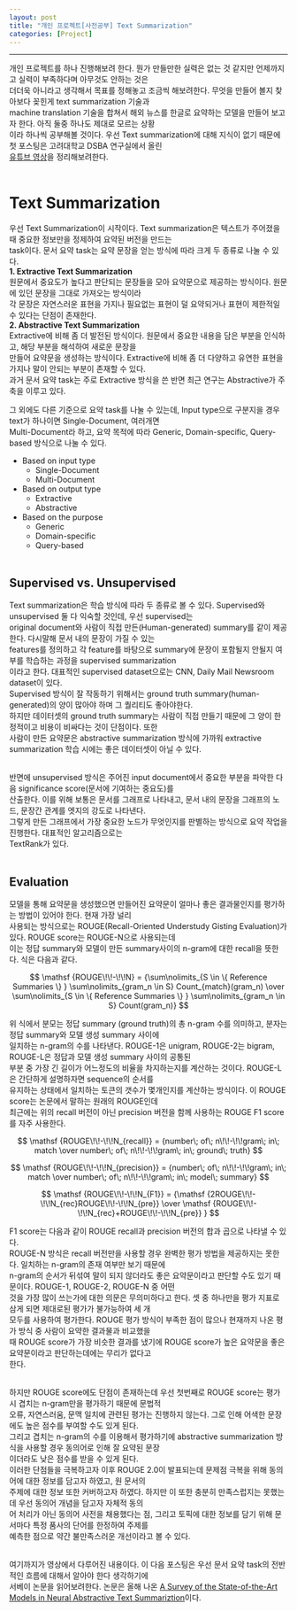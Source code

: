 ```yaml
---
layout: post
title: "개인 프로젝트[사전공부] Text Summarization"
categories: [Project]
---
```


---

개인 프로젝트를 하나 진행해보려 한다. 뭔가 만들만한 실력은 없는 것 같지만 언제까지고 실력이 부족하다며 아무것도 안하는 것은 <br>
더더욱 아니라고 생각해서 목표를 정해놓고 조금씩 해보려한다. 무엇을 만들어 볼지 찾아보다 꽂힌게 text summarization 기술과 <br>
machine translation 기술을 합쳐서 해외 뉴스를 한글로 요약하는 모델을 만들어 보고자 한다. 아직 둘중 하나도 제대로 모르는 상황<br>
이라 하나씩 공부해볼 것이다. 우선 Text summarization에 대해 지식이 없기 때문에 첫 포스팅은 고려대학교 DSBA 연구실에서 올린<br>
[유튜브 영상](https://www.youtube.com/watch?v=25TEdaQPqQY)을 정리해보려한다.<br><br>

# Text Summarization
우선 Text Summarization이 시작이다. Text summarization은 텍스트가 주어졌을 때 중요한 정보만을 정제하여 요약된 버전을 만드는<br>
task이다. 문서 요약 task는 요약 문장을 얻는 방식에 따라 크게 두 종류로 나눌 수 있다.<br>
__1. Extractive Text Summarization__ <br>
원문에서 중요도가 높다고 판단되는 문장들을 모아 요약문으로 제공하는 방식이다. 원문에 있던 문장을 그대로 가져오는 방식이라<br>
각 문장은 자연스러운 표현을 가지나 필요없는 표현이 덜 요약되거나 표현이 제한적일 수 있다는 단점이 존재한다.<br>
__2. Abstractive Text Summarization__ <br>
Extractive에 비해 좀 더 발전된 방식이다. 원문에서 중요한 내용을 담은 부분을 인식하고, 해당 부분을 해석하여 새로운 문장을 <br>
만들어 요약문을 생성하는 방식이다. Extractive에 비해 좀 더 다양하고 유연한 표현을 가지나 말이 안되는 부분이 존재할 수 있다.<br>
과거 문서 요약 task는 주로 Extractive 방식을 쓴 반면 최근 연구는 Abstractive가 주축을 이루고 있다.<br>

그 외에도 다른 기준으로 요약 task를 나눌 수 있는데, Input type으로 구분지을 경우 text가 하나이면 Single-Document, 여러개면<br>
Multi-Document라 하고, 요약 목적에 따라 Generic, Domain-specific, Query-based 방식으로 나눌 수 있다.<br>

+ Based on input type
  + Single-Document
  + Multi-Document
+ Based on output type
  + Extractive
  + Abstractive
+ Based on the purpose
  + Generic
  + Domain-specific
  + Query-based
<br><br>

## Supervised vs. Unsupervised
Text summarization은 학습 방식에 따라 두 종류로 볼 수 있다. Supervised와 unsupervised 둘 다 익숙할 것인데, 우선 supervised는<br>
original document와 사람이 직접 만든(Human-generated) summary를 같이 제공한다. 다시말해 문서 내의 문장이 가질 수 있는 <br>
features를 정의하고 각 feature를 바탕으로 summary에 문장이 포함될지 안될지 여부를 학습하는 과정을 supervised summarization<br>
이라고 한다. 대표적인 supervised dataset으로는 CNN, Daily Mail Newsroom dataset이 있다. <br>
Supervised 방식이 잘 작동하기 위해서는 ground truth summary(human-generated)의 양이 많아야 하며 그 퀄리티도 좋아야한다.<br>
하지만 데이터셋의 ground truth summary는 사람이 직접 만들기 때문에 그 양이 한정적이고 비용이 비싸다는 것이 단점이다. 또한 <br>
사람이 만든 요약문은 abstractive summarization 방식에 가까워 extractive summarization 학습 시에는 좋은 데이터셋이 아닐 수 있다.<br><br>

반면에 unsupervised 방식은 주어진 input document에서 중요한 부분을 파악한 다음 significance score(문서에 기여하는 중요도)를<br>
산출한다. 이를 위해 보통은 문서를 그래프로 나타내고, 문서 내의 문장을 그래프의 노드, 문장간 관계를 엣지의 강도로 나타낸다.<br>
그렇게 만든 그래프에서 가장 중요한 노드가 무엇인지를 판별하는 방식으로 요약 작업을 진행한다. 대표적인 알고리즘으로는 <br>
TextRank가 있다. <br><br>

## Evaluation
모델을 통해 요약문을 생성했으면 만들어진 요약문이 얼마나 좋은 결과물인지를 평가하는 방법이 있어야 한다. 현재 가장 널리 <br>
사용되는 방식으로는 ROUGE(Recall-Oriented Understudy Gisting Evaluation)가 있다. ROUGE score는 ROUGE-N으로 사용되는데<br>
이는 정답 summary와 모델이 만든 summary사이의 n-gram에 대한 recall을 뜻한다. 식은 다음과 같다.<br>

$$ \mathsf {ROUGE\!\!-\!\!N} = {\sum\nolimits_{S \in \{ Reference Summaries \} } \sum\nolimits_{gram_n \in S} Count_{match}(gram_n) \over \sum\nolimits_{S \in \{ Reference Summaries \} } \sum\nolimits_{gram_n \in S} Count(gram_n)} $$

위 식에서 분모는 정답 summary (ground truth)의 총 n-gram 수를 의미하고, 분자는 정답 summary와 모델 생성 summary 사이에 <br>
일치하는 n-gram의 수를 나타낸다. ROUGE-1은 unigram, ROUGE-2는 bigram, ROUGE-L은 정답과 모델 생성 summary 사이의 공통된<br>
부분 중 가장 긴 길이가 어느정도의 비율을 차지하는지를 계산하는 것이다. ROUGE-L은 간단하게 설명하자면 sequence의 순서를 <br>
유지하는 상태에서 일치하는 토큰의 갯수가 몇개인지를 계산하는 방식이다. 이 ROUGE score는 논문에서 말하는 원래의 ROUGE인데<br>
최근에는 위의 recall 버전이 아닌 precision 버전을 함께 사용하는 ROUGE F1 score를 자주 사용한다. <br>

$$ \mathsf {ROUGE\!\!-\!\!N_{recall}} = {number\; of\; n\!\!-\!\!gram\; in\; match \over number\; of\; n\!\!-\!\!gram\; in\; ground\; truth} $$

$$ \mathsf {ROUGE\!\!-\!\!N_{precision}} = {number\; of\; n\!\!-\!\!gram\; in\; match \over number\; of\; n\!\!-\!\!gram\; in\; model\; summary} $$

$$ \mathsf {ROUGE\!\!-\!\!N_{F1}} = {\mathsf {2ROUGE\!\!-\!\!N_{rec}ROUGE\!\!-\!\!N_{pre}} \over \mathsf {ROUGE\!\!-\!\!N_{rec}+ROUGE\!\!-\!\!N_{pre}}   } $$

F1 score는 다음과 같이 ROUGE recall과 precision 버전의 합과 곱으로 나타낼 수 있다.<br>
ROUGE-N 방식은 recall 버전만을 사용할 경우 완벽한 평가 방법을 제공하지는 못한다. 일치하는 n-gram의 존재 여부만 보기 때문에 <br>
n-gram의 순서가 뒤섞여 말이 되지 않더라도 좋은 요약문이라고 판단할 수도 있기 때문이다. ROUGE-1, ROUGE-2, ROUGE-N 중 어떤 <br>
것을 가장 많이 쓰는가에 대한 의문은 무의미하다고 한다. 셋 중 하나만을 평가 지표로 삼게 되면 제대로된 평가가 불가능하여 세 개<br>
모두를 사용하여 평가한다. ROUGE 평가 방식이 부족한 점이 많으나 현재까지 나온 평가 방식 중 사람이 요약한 결과물과 비교했을<br>
때 ROUGE score가 가장 비슷한 결과를 냈기에 ROUGE score가 높은 요약문을 좋은 요약문이라고 판단하는데에는 무리가 없다고 <br>
한다. <br><br>

하지만 ROUGE score에도 단점이 존재하는데 우선 첫번째로 ROUGE score는 평가 시 겹치는 n-gram만을 평가하기 때문에 문법적 <br>
오류, 자연스러움, 문맥 일치에 관련된 평가는 진행하지 않는다. 그로 인해 어색한 문장에도 높은 점수를 부여할 수도 있게 된다. <br>
그리고 겹치는 n-gram의 수를 이용해서 평가하기에 abstractive summarization 방식을 사용할 경우 동의어로 인해 잘 요약된 문장<br>
이더라도 낮은 점수를 받을 수 있게 된다. <br>
이러한 단점들을 극복하고자 이후 ROUGE 2.0이 발표되는데 문제점 극복을 위해 동의어에 대한 정보를 담고자 하였고, 원 문서의 <br>
주제에 대한 정보 또한 커버하고자 하였다. 하지만 이 또한 충분히 만족스럽지는 못했는데 우선 동의어 개념을 담고자 자체적 동의<br>
어 처리가 아닌 동의어 사전을 채용했다는 점, 그리고 토픽에 대한 정보를 담기 위해 문서마다 특정 품사의 단어를 한정하여 주제를 <br>
예측한 점으로 약간 불만족스러운 개선이라고 볼 수 있다.<br><br>

여기까지가 영상에서 다루어진 내용이다. 이 다음 포스팅은 우선 문서 요약 task의 전반적인 흐름에 대해서 알아야 한다 생각하기에 <br>
서베이 논문을 읽어보려한다. 논문은 올해 나온 [A Survey of the State-of-the-Art Models in Neural Abstractive Text Summariztion](https://ieeexplore.ieee.org/stamp/stamp.jsp?tp=&arnumber=9328413)이다.
